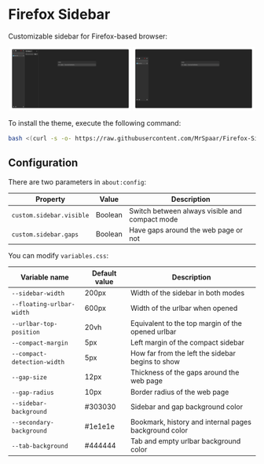 # Firefox Sidebar

Customizable sidebar for Firefox-based browser:

<p align="center">
    <img src="./images/always-visible.png" width="49%" /> <img src="./images/compact.png" width="49%" />
</p>

To install the theme, execute the following command:
```bash
bash <(curl -s -o- https://raw.githubusercontent.com/MrSpaar/Firefox-Sidebar/refs/heads/main/install.sh)
```

## Configuration

There are two parameters in `about:config`:

| Property                 | Value   | Description                                    |
|------------------------- | ------- |----------------------------------------------- |
| `custom.sidebar.visible` | Boolean | Switch between always visible and compact mode |
| `custom.sidebar.gaps`    | Boolean | Have gaps around the web page or not           |

You can modify `variables.css`:

| Variable name               | Default value | Description                                           |
|---------------------------- | ------------- |------------------------------------------------------ |
| `--sidebar-width`           | 200px         | Width of the sidebar in both modes                    |
| `--floating-urlbar-width`   | 600px         | Width of the urlbar when opened                       |
| `--urlbar-top-position`     | 20vh          | Equivalent to the top margin of the opened urlbar     |
| `--compact-margin`          | 5px           | Left margin of the compact sidebar                    |
| `--compact-detection-width` | 5px           | How far from the left the sidebar begins to show      |
| `--gap-size`                | 12px          | Thickness of the gaps around the web page             |
| `--gap-radius`              | 10px          | Border radius of the web page                         |
| `--sidebar-background`      | #303030       | Sidebar and gap background color                      |
| `--secondary-background`    | #1e1e1e       | Bookmark, history and internal pages background color |
| `--tab-background`          | #444444       | Tab and empty urlbar background color                 |
